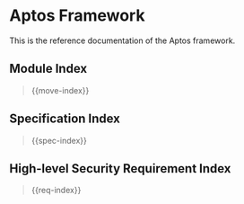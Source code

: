 # Aptos Framework

This is the reference documentation of the Aptos framework.

## Module Index

> {{move-index}}

## Specification Index

> {{spec-index}}

## High-level Security Requirement Index

> {{req-index}}
